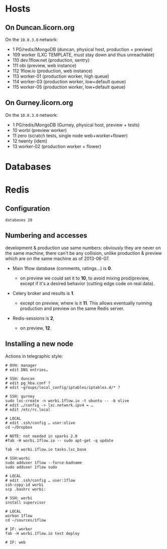 
# Hosts

## On Duncan.licorn.org

On the `10.0.3.0` network:

- 1     PG/redis/MongoDB (duncan, physical host, production + preview)
- 109    worker (LXC TEMPLATE, must stay down and thus unreachable)
- 110    dev.1flow.net (production, sentry)
- 111    obi (preview, web instance)
- 112    1flow.io (production, web instance)
- 113    worker-01 (production worker, high queue)
- 114    worker-03 (production worker, low+default queue)
- 115    worker-05 (production worker, low+default queue)

## On Gurney.licorn.org

On the `10.0.3.0` network:

- 1     PG/redis/MongoDB (Gurney, physical host, preview + tests)
- 10    worbi (preview worker)
- 11    zero (scratch tests, single node web+worker+flower)
- 12    twenty (idem)
- 13    worker-02 (production worker + flower)

# Databases

# Redis

## Configuration

    databases 20

## Numbering and accesses

development & production use same numbers: obviously they are never on the same
machine, there can't be any collision, unlike production & preview which are
on the same machine as of 2013-06-07.

- Main 1flow database (comments, ratings…) is **0**.
    - on preview we could set it to **10**, to avoid mixing prod/preview, except
      if it's a desired behavior (cutting edge code on real data).

- Celery broker and results is **1**.
    - except on preview, where is it **11**. This allows eventually running production and preview on the same Redis server.

- Redis-sessions is **2**,
    - on preview, **12**.


## Installing a new node

Actions in telegraphic style:

    # OVH: manager
    # edit DNS entries…

    # SSH: duncan
    # edit pg_hba.conf ?
    # edit ~groups/local_config/iptables/iptables.d/* ?

    # SSH: gurney
    sudo lxc-create -n worbi.1flow.io -t ubuntu -- -b olive
    # edit …/config -> lxc.network.ipv4 = …
    # edit /etc/rc.local

    # LOCAL
    # edit .ssh/config … user:olive
    cd ~/Dropbox

    # NOTE: not needed in sparks 2.0
    #fab -H worbi.1flow.io -- sudo apt-get -q update

    fab -H worbi.1flow.io tasks.lxc_base

    # SSH:worbi
    sudo adduser 1flow --force-badname
    sudo adduser 1flow sudo

    # LOCAL
    # edit .ssh/config … user:1flow
    ssh-copy-id worbi
    scp .bashrc worbi:

    # SSH: worbi
    install supervisor

    # LOCAL
    workon 1flow
    cd ~/sources/1flow

    # IF: worker
    fab -H worbi.1flow.io test deploy

    # IF: web
